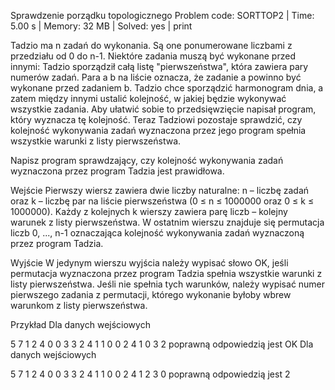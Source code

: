 Sprawdzenie porządku topologicznego
Problem code: SORTTOP2 | Time: 5.00 s | Memory: 32 MB | Solved: yes | print

Tadzio ma n zadań do wykonania. Są one ponumerowane liczbami z przedziału od 0 do n-1. Niektóre zadania muszą być wykonane przed innymi: Tadzio sporządził całą listę "pierwszeństwa", która zawiera pary numerów zadań. Para a b na liście oznacza, że zadanie a powinno być wykonane przed zadaniem b. Tadzio chce sporządzić harmonogram dnia, a zatem między innymi ustalić kolejność, w jakiej będzie wykonywać wszystkie zadania. Aby ułatwić sobie to przedsięwzięcie napisał program, który wyznacza tę kolejność. Teraz Tadziowi pozostaje sprawdzić, czy kolejność wykonywania zadań wyznaczona przez jego program spełnia wszystkie warunki z listy pierwszeństwa.

Napisz program sprawdzający, czy kolejność wykonywania zadań wyznaczona przez program Tadzia jest prawidłowa.

Wejście
Pierwszy wiersz zawiera dwie liczby naturalne: n – liczbę zadań oraz k – liczbę par na liście pierwszeństwa (0 ≤ n ≤ 1000000 oraz 0 ≤ k ≤ 1000000). Każdy z kolejnych k wierszy zawiera parę liczb – kolejny warunek z listy pierwszeństwa. W ostatnim wierszu znajduje się permutacja liczb 0, ..., n-1 oznaczająca kolejność wykonywania zadań wyznaczoną przez program Tadzia.

Wyjście
W jedynym wierszu wyjścia należy wypisać słowo OK, jeśli permutacja wyznaczona przez program Tadzia spełnia wszystkie warunki z listy pierwszeństwa. Jeśli nie spełnia tych warunków, należy wypisać numer pierwszego zadania z permutacji, którego wykonanie byłoby wbrew warunkom z listy pierwszeństwa.

Przykład
Dla danych wejściowych

5 7
1 2
4 0
0 3
3 2
4 1
1 0
0 2
4 1 0 3 2
poprawną odpowiedzią jest
OK
Dla danych wejściowych

5 7
1 2
4 0
0 3
3 2
4 1
1 0
0 2
4 1 2 3 0
poprawną odpowiedzią jest
2
